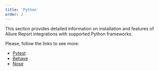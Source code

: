 ```yaml
---
title: 'Python'
order: 2
---
```

This section provides detailed information on installation and features of Allure Report integrations with supported Python frameworks. 

Please, follow the links to see more:
- [Pytest](/python/pytest)
- [Behave](/python/behave)
- [Nose](/python/nose)